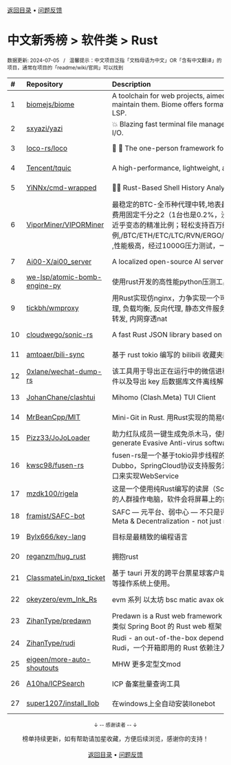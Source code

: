 <a href="https://github.com/GrowingGit/GitHub-Chinese-Top-Charts#github中文排行榜">返回目录</a> • <a href="/content/docs/feedback.md">问题反馈</a>

# 中文新秀榜 > 软件类 > Rust
<sub>数据更新: 2024-07-05&nbsp;&nbsp;&nbsp;/&nbsp;&nbsp;&nbsp;温馨提示：中文项目泛指「文档母语为中文」OR「含有中文翻译」的项目，通常在项目的「readme/wiki/官网」可以找到</sub>

|#|Repository|Description|Stars|Updated|Created|
|:-|:-|:-|:-|:-|:-|
|1|[biomejs/biome](https://github.com/biomejs/biome)|A toolchain for web projects, aimed to provide functionalities to maintain them. Biome offers formatter and linter, usable via CLI and LSP.|12463|2024-07-04|2023-07-27|
|2|[sxyazi/yazi](https://github.com/sxyazi/yazi)|💥 Blazing fast terminal file manager written in Rust, based on async I/O.|11685|2024-07-04|2023-07-08|
|3|[loco-rs/loco](https://github.com/loco-rs/loco)|🚂 🦀 The one-person framework for Rust for side-projects and startups|3611|2024-07-02|2023-11-07|
|4|[Tencent/tquic](https://github.com/Tencent/tquic)|A high-performance, lightweight, and cross-platform QUIC library|943|2024-07-04|2023-10-26|
|5|[YiNNx/cmd-wrapped](https://github.com/YiNNx/cmd-wrapped)|👩‍💻 Rust-Based Shell History Analyzer|893|2024-06-23|2023-12-29|
|6|[ViporMiner/VIPORMiner](https://github.com/ViporMiner/VIPORMiner)|最稳定的BTC-全币种代理中转,地表最强矿池代理 矿池中转 矿池抽水开发者费用固定千分之2（1台也是0.2%，没有矿机数量门坎）几乎无损的转发，近乎变态的精准比例；轻松支持百万级并发！开发费单一抽取.精准比例,/BTC/ETH/ETC/LTC/RVN/ERGO/CFX/KAS/IRON/CKB/KDA/ZEC/NEXA ,性能极高，经过1000G压力测试，一键安装上手简单！！minerproxy  ...|529|2024-06-26|2023-08-16|
|7|[Ai00-X/ai00_server](https://github.com/Ai00-X/ai00_server)|A localized open-source AI server that is better than ChatGPT.|431|2024-07-02|2023-07-10|
|8|[we-lsp/atomic-bomb-engine-py](https://github.com/we-lsp/atomic-bomb-engine-py)|使用rust开发的高性能python压测工具|390|2024-05-31|2024-03-07|
|9|[tickbh/wmproxy](https://github.com/tickbh/wmproxy)|用Rust实现仿nginx，力争实现一个可替代方案，http/https代理, socks5代理, 负载均衡, 反向代理, 静态文件服务器，四层TCP/UDP转发，websocket转发, 内网穿透nat|374|2024-04-03|2023-08-16|
|10|[cloudwego/sonic-rs](https://github.com/cloudwego/sonic-rs)|A fast Rust JSON library based on SIMD.|348|2024-07-01|2023-07-27|
|11|[amtoaer/bili-sync](https://github.com/amtoaer/bili-sync)|基于 rust tokio 编写的 bilibili 收藏夹同步下载工具。|337|2024-07-04|2023-11-20|
|12|[0xlane/wechat-dump-rs](https://github.com/0xlane/wechat-dump-rs)|该工具用于导出正在运行中的微信进程的 key 并自动解密所有微信数据库文件以及导出 key 后数据库文件离线解密。|324|2024-05-06|2023-09-19|
|13|[JohanChane/clashtui](https://github.com/JohanChane/clashtui)|Mihomo (Clash.Meta) TUI Client|177|2024-07-01|2023-11-18|
|14|[MrBeanCpp/MIT](https://github.com/MrBeanCpp/MIT)|Mini-Git in Rust. 用Rust实现的简易Git|159|2024-01-10|2023-12-12|
|15|[Pizz33/JoJoLoader](https://github.com/Pizz33/JoJoLoader)|助力红队成员一键生成免杀木马，使用rust实现   Help Redteam members generate Evasive Anti-virus software Trojan|156|2024-07-02|2024-07-01|
|16|[kwsc98/fusen-rs](https://github.com/kwsc98/fusen-rs)|fusen-rs是一个基于tokio异步线程的轻量级，高性能微服务框架，兼容Dubbo，SpringCloud协议支持服务注册与发现，并且可以通过暴露HTTP接口来实现WebService|136|2024-06-20|2023-10-08|
|17|[mzdk100/rigela](https://github.com/mzdk100/rigela)|这是一个使用纯Rust编写的读屏（Screen Reader）项目，用于视力有障碍的人群操作电脑，软件会将屏幕上的各种信息转换成语音输出。|135|2024-06-18|2024-01-15|
|18|[framist/SAFC-bot](https://github.com/framist/SAFC-bot)|SAFC — 元平台、弱中心 — 不只是评价导师   Student Anti-Fraud Center - Meta & Decentralization - not just reviewing supervisor|113|2024-06-13|2023-08-30|
|19|[Bylx666/key-lang](https://github.com/Bylx666/key-lang)|目标是最精致的编程语言|111|2024-05-07|2023-12-26|
|20|[reganzm/hug_rust](https://github.com/reganzm/hug_rust)|拥抱rust|101|2024-07-01|2024-03-06|
|21|[ClassmateLin/pxq_ticket](https://github.com/ClassmateLin/pxq_ticket)|基于 tauri 开发的跨平台票星球客户端，可在 Linux、Windows 和 macOS 等操作系统上使用。|88|2024-03-15|2024-02-23|
|22|[okeyzero/evm_Ink_Rs](https://github.com/okeyzero/evm_Ink_Rs)|evm 系列 以太坊 bsc matic avax okx 等 区块链 通用 快速 打铭文工具|82|2024-01-14|2023-12-02|
|23|[ZihanType/predawn](https://github.com/ZihanType/predawn)|Predawn is a Rust web framework like Spring Boot -- Predawn 是一个类似 Spring Boot 的 Rust web 框架|69|2024-07-01|2024-03-05|
|24|[ZihanType/rudi](https://github.com/ZihanType/rudi)|Rudi - an out-of-the-box dependency injection framework for Rust -- Rudi，一个开箱即用的 Rust 依赖注入框架|69|2024-04-09|2023-08-09|
|25|[eigeen/more-auto-shoutouts](https://github.com/eigeen/more-auto-shoutouts)|MHW 更多定型文mod|65|2024-05-13|2024-03-20|
|26|[A10ha/ICPSearch](https://github.com/A10ha/ICPSearch)|ICP 备案批量查询工具|64|2024-03-12|2023-10-18|
|27|[super1207/install_llob](https://github.com/super1207/install_llob)|在windows上全自动安装llonebot|52|2024-05-13|2024-03-26|

<div align="center">
    <p><sub>↓ -- 感谢读者 -- ↓</sub></p>
    榜单持续更新，如有帮助请加星收藏，方便后续浏览，感谢你的支持！
</div>

<br/>

<div align="center"><a href="https://github.com/GrowingGit/GitHub-Chinese-Top-Charts#github中文排行榜">返回目录</a> • <a href="/content/docs/feedback.md">问题反馈</a></div>
